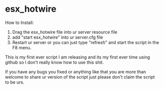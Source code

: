 # esx_hotwire
How to Install:
1. Drag the esx_hotwire file into ur server resource file
2. add "start esx_hotwire" into ur server.cfg file
3. Restart ur server or you can just type "refresh" and start the script in the F8 menu.

This is my first ever script I am releasing and its my first ever time using github so I don't really know how to use this shit.

If you have any bugs you fixed or anything like that you are more than welcome to share ur version of the script just please don't claim the script to be urs.

